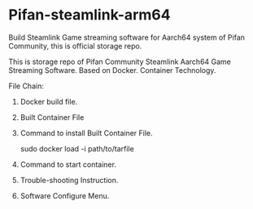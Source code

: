 # Pifan-steamlink-arm64
Build Steamlink Game streaming software for Aarch64 system of Pifan Community, this is official storage repo.

This is storage repo of Pifan Community Steamlink Aarch64 Game Streaming Software. Based on Docker. Container Technology.

File Chain:

1. Docker build file.
2. Built Container File
3. Command to install Built Container File.

    sudo docker load -i path/to/tarfile
    
4. Command to start container.
5. Trouble-shooting Instruction.
2. Software Configure Menu.
